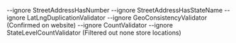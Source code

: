 --ignore StreetAddressHasNumber --ignore StreetAddressHasStateName --ignore LatLngDuplicationValidator --ignore GeoConsistencyValidator (Confirmed on website)
--ignore CountValidator --ignore StateLevelCountValidator (Filtered out none store locations)
